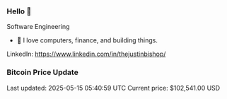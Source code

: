 ### Hello 🤙  

Software Engineering

- 🔭 I love computers, finance, and building things.
  
LinkedIn: https://www.linkedin.com/in/thejustinbishop/  















































































































### Bitcoin Price Update
Last updated: 2025-05-15 05:40:59 UTC
Current price: $102,541.00 USD
